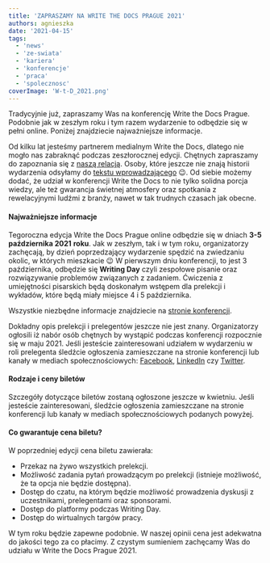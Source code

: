 ```yaml
---
title: 'ZAPRASZAMY NA WRITE THE DOCS PRAGUE 2021'
authors: agnieszka
date: '2021-04-15'
tags:
  - 'news'
  - 'ze-swiata'
  - 'kariera'
  - 'konferencje'
  - 'praca'
  - 'spolecznosc'
coverImage: 'W-t-D_2021.png'
---
```


Tradycyjnie już, zapraszamy Was na konferencję Write the Docs Prague. Podobnie
jak w zeszłym roku i tym razem wydarzenie to odbędzie się w pełni online.
Poniżej znajdziecie najważniejsze informacje.

<!--truncate-->

Od kilku lat jesteśmy partnerem medialnym Write the Docs, dlatego nie mogło nas
zabraknąć podczas zeszłorocznej edycji. Chętnych zapraszamy do zapoznania się z
[naszą relacją](http://techwriter.pl/relacja-z-write-the-docs-prague-2020-online/).
Osoby, które jeszcze nie znają historii wydarzenia odsyłamy do
[tekstu wprowadzającego](http://techwriter.pl/poznajcie-write-the-docs-europe/)
😉. Od siebie możemy dodać, że udział w konferencji Write the Docs to nie tylko
solidna porcja wiedzy, ale też gwarancja świetnej atmosfery oraz spotkania z
rewelacyjnymi ludźmi z branży, nawet w tak trudnych czasach jak obecne.

#### Najważniejsze informacje

Tegoroczna edycja Write the Docs Prague online odbędzie się w dniach **3-5
października 2021** **roku**. Jak w zeszłym, tak i w tym roku, organizatorzy
zachęcają, by dzień poprzedzający wydarzenie spędzić na zwiedzaniu okolic, w
których mieszkacie 😉 W pierwszym dniu konferencji, to jest 3 października,
odbędzie się **Writing Day** czyli zespołowe pisanie oraz rozwiązywanie
problemów związanych z zadaniem. Ćwiczenia z umiejętności pisarskich będą
doskonałym wstępem dla prelekcji i wykładów, które będą miały miejsce 4 i 5
października.

Wszystkie niezbędne informacje znajdziecie na
[stronie konferencji](https://www.writethedocs.org/conf/prague/2021/).

Dokładny opis prelekcji i prelegentów jeszcze nie jest znany. Organizatorzy
ogłosili iż nabór osób chętnych by wystąpić podczas konferencji rozpocznie się w
maju 2021. Jeśli jesteście zainteresowani udziałem w wydarzeniu w roli
prelegenta śledźcie ogłoszenia zamieszczane na stronie konferencji lub kanały w
mediach społecznościowych: [Facebook](https://www.facebook.com/WriteTheDocs),
[LinkedIn](https://www.linkedin.com/company/write-the-docs/) czy
[Twitter](https://twitter.com/writethedocs).

#### Rodzaje i ceny biletów

Szczegóły dotyczące biletów zostaną ogłoszone jeszcze w kwietniu. Jeśli
jesteście zainteresowani, śledźcie ogłoszenia zamieszczane na stronie
konferencji lub kanały w mediach społecznościowych podanych powyżej.

#### Co gwarantuje cena biletu?

W poprzedniej edycji cena biletu zawierała:

- Przekaz na żywo wszystkich prelekcji.
- Możliwość zadania pytań prowadzącym po prelekcji (istnieje możliwość, że ta
  opcja nie będzie dostępna).
- Dostęp do czatu, na którym będzie możliwość prowadzenia dyskusji z
  uczestnikami, prelegentami oraz sponsorami.
- Dostęp do platformy podczas Writing Day.
- Dostęp do wirtualnych targów pracy.

W tym roku będzie zapewne podobnie. W naszej opinii cena jest adekwatna do
jakości tego za co płacimy. Z czystym sumieniem zachęcamy Was do udziału w Write
the Docs Prague 2021.
